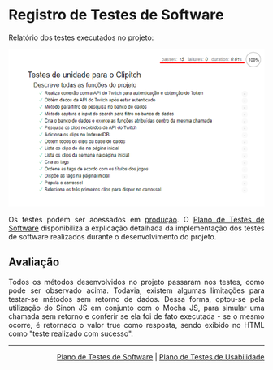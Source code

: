 <div align="justify">

# Registro de Testes de Software

Relatório dos testes executados no projeto:

![exemploTestes](img/executeTestes.png)

Os testes podem ser acessados em [produção](https://clipitch.herokuapp.com/mocha/test/test.html). O <a href="08-Plano de Testes de Software.md">Plano de Testes de Software</a> disponibiliza a explicação detalhada da implementação dos testes de software realizados durante o desenvolvimento do projeto.
## Avaliação

Todos os métodos desenvolvidos no projeto passaram nos testes, como pode ser observado acima. Todavia, existem algumas limitações para testar-se métodos sem retorno de dados. Dessa forma, optou-se pela utilização do Sinon JS em conjunto com o Mocha JS, para simular uma chamada sem retorno e conferir se ela foi de fato executada - se o mesmo ocorre, é retornado o valor true como resposta, sendo exibido no HTML como "teste realizado com sucesso".</div>

<hr>

<p align="right"><a href="./08-Plano de Testes de Software.md">Plano de Testes de Software</a> | <a href="./10-Plano de Testes de Usabilidade.md">Plano de Testes de Usabilidade</a></p>
